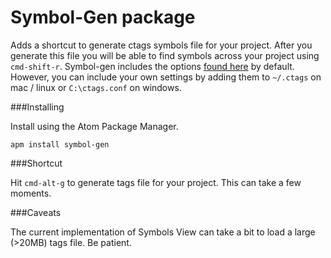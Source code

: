 # Symbol-Gen package

Adds a shortcut to generate ctags symbols file for your project.  After you generate this file
you will be able to find symbols across your project using `cmd-shift-r`.  Symbol-gen includes
the options [found here](https://github.com/weskinner/symbol-gen/blob/master/lib/.ctags) by default.
However, you can include your own settings by adding them to `~/.ctags` on mac / linux or
`C:\ctags.conf` on windows.

###Installing

Install using the Atom Package Manager.

`apm install symbol-gen`

###Shortcut

Hit `cmd-alt-g` to generate tags file for your project.  This can take a few moments.

###Caveats

The current implementation of Symbols View can take a bit to load a large (>20MB) tags file.  Be patient.

